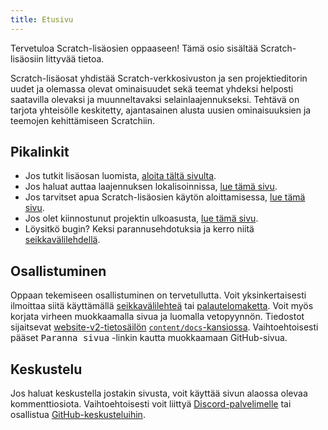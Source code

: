 ```yaml
---
title: Etusivu
---
```


Tervetuloa Scratch-lisäosien oppaaseen! Tämä osio sisältää Scratch-lisäosiin littyvää tietoa.

Scratch-lisäosat yhdistää Scratch-verkkosivuston ja sen projektieditorin uudet ja olemassa olevat ominaisuudet sekä teemat yhdeksi helposti saatavilla olevaksi ja muunneltavaksi selainlaajennukseksi. Tehtävä on tarjota yhteisölle keskitetty, ajantasainen alusta uusien ominaisuuksien ja teemojen kehittämiseen Scratchiin.

## Pikalinkit

- Jos tutkit lisäosan luomista, [aloita tältä sivulta](develop/getting-started/creating-an-addon).
- Jos haluat auttaa laajennuksen lokalisoinnissa, [lue tämä sivu](localization/joining-the-localization-team).
- Jos tarvitset apua Scratch-lisäosien käytön aloittamisessa, [lue tämä sivu](getting-started/quick-start).
- Jos olet kiinnostunut projektin ulkoasusta, [lue tämä sivu](reference/design).
- Löysitkö bugin? Keksi parannusehdotuksia ja kerro niitä [seikkavälilehdellä](https://github.com/ScratchAddons/ScratchAddons/issues).

## Osallistuminen

Oppaan tekemiseen osallistuminen on tervetullutta. Voit yksinkertaisesti ilmoittaa siitä käyttämällä [seikkavälilehteä](https://github.com/ScratchAddons/website-v2/issues) tai [palautelomaketta](../feedback). Voit myös korjata virheen muokkaamalla sivua ja luomalla vetopyynnön. Tiedostot sijaitsevat [website-v2-tietosäilön](https://github.com/ScratchAddons/website-v2) [`content/docs`-kansiossa](https://github.com/ScratchAddons/website-v2/tree/master/content/docs). Vaihtoehtoisesti pääset <kbd>Paranna sivua</kbd> -linkin kautta muokkaamaan GitHub-sivua.

## Keskustelu

Jos haluat keskustella jostakin sivusta, voit käyttää sivun alaossa olevaa kommenttiosiota. Vaihtoehtoisesti voit liittyä [Discord-palvelimelle](https://discord.gg/R5NBqwMjNc) tai osallistua [GitHub-keskusteluihin](https://github.com/ScratchAddons/ScratchAddons/discussions).
